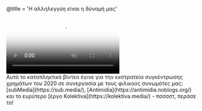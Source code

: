 @title = 'Η αλληλεγγύη είναι η δύναμή μας'

<div class="embed-responsive embed-responsive-16by9">
  <video controls="" poster="https://static.riseup.net/bird_gr.jpeg" class="embed-responsive-item">
      <source src="https://static.riseup.net/Riseup-GR-720p.mp4" type="video/mp4">
      <source src="https://static.riseup.net/Riseup-GR-720p.webm" type="video/webm">
      Your browser does not support the video tag.
  </video>
</div>
Αυτό το καταπληκτικό βίντεο έγινε για την εκστρατεία συγκέντρωσης χρημάτων του 2020 σε συνεργασία με τους φιλικούς συνωμότες μας: [subMedia](https://sub.media/), [Antimidia](https://antimidia.noblogs.org/) και το ευρύτερο [έργο Kolektiva](https://kolektiva.media/) - πσσσστ, περάσε το!
